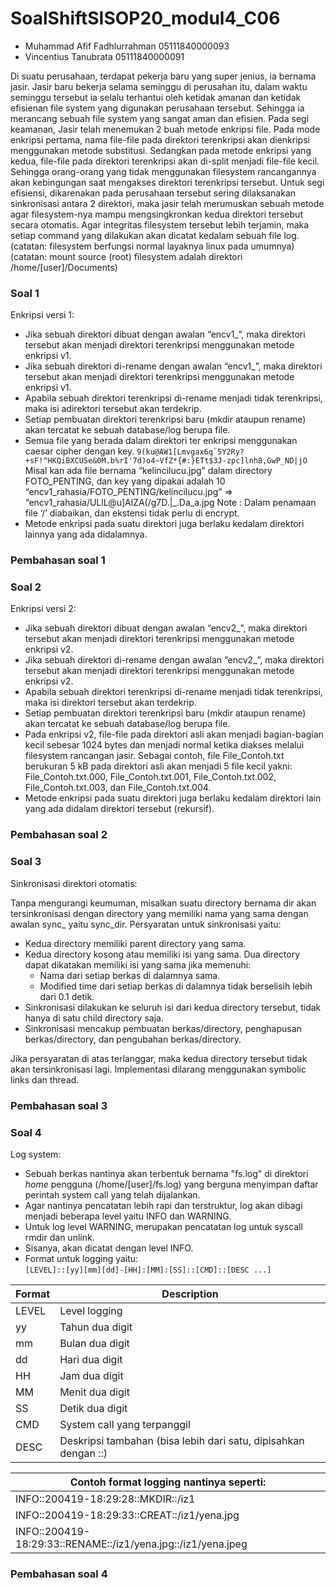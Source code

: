 # SoalShiftSISOP20_modul4_C06 
- Muhammad Afif Fadhlurrahman 05111840000093
- Vincentius Tanubrata 05111840000091  

Di suatu perusahaan, terdapat pekerja baru yang super jenius, ia bernama jasir. Jasir baru bekerja selama seminggu di perusahan itu, dalam waktu seminggu tersebut ia selalu terhantui oleh ketidak amanan dan ketidak efisienan file system yang digunakan perusahaan tersebut. Sehingga ia merancang sebuah file system yang sangat aman dan efisien. Pada segi keamanan, Jasir telah menemukan 2 buah metode enkripsi file. Pada mode enkripsi pertama, nama file-file pada direktori terenkripsi akan dienkripsi menggunakan metode substitusi. Sedangkan pada metode enkripsi yang kedua, file-file pada direktori terenkripsi akan di-split menjadi file-file kecil. Sehingga orang-orang yang tidak menggunakan filesystem rancangannya akan kebingungan saat mengakses direktori terenkripsi tersebut. Untuk segi efisiensi, dikarenakan pada perusahaan tersebut sering dilaksanakan sinkronisasi antara 2 direktori, maka jasir telah merumuskan sebuah metode agar filesystem-nya mampu mengsingkronkan kedua direktori tersebut secara otomatis. Agar integritas filesystem tersebut lebih terjamin, maka setiap command yang dilakukan akan dicatat kedalam sebuah file log.
(catatan: filesystem berfungsi normal layaknya linux pada umumnya)
(catatan: mount source (root) filesystem adalah direktori /home/[user]/Documents)

### Soal 1
Enkripsi versi 1:
- Jika sebuah direktori dibuat dengan awalan “encv1_”, maka direktori tersebut akan menjadi direktori terenkripsi menggunakan metode enkripsi v1.
- Jika sebuah direktori di-rename dengan awalan “encv1_”, maka direktori tersebut akan menjadi direktori terenkripsi menggunakan metode enkripsi v1.
- Apabila sebuah direktori terenkripsi di-rename menjadi tidak terenkripsi, maka isi adirektori tersebut akan terdekrip.
- Setiap pembuatan direktori terenkripsi baru (mkdir ataupun rename) akan tercatat ke sebuah database/log berupa file.
- Semua file yang berada dalam direktori ter enkripsi menggunakan caesar cipher dengan key.
    ```9(ku@AW1[Lmvgax6q`5Y2Ry?+sF!^HKQiBXCUSe&0M.b%rI'7d)o4~VfZ*{#:}ETt$3J-zpc]lnh8,GwP_ND|jO```  
  Misal kan ada file bernama “kelincilucu.jpg” dalam directory FOTO_PENTING, dan key yang dipakai adalah 10
  “encv1_rahasia/FOTO_PENTING/kelincilucu.jpg” => “encv1_rahasia/ULlL@u]AlZA(/g7D.|_.Da_a.jpg
  Note : Dalam penamaan file ‘/’ diabaikan, dan ekstensi tidak perlu di encrypt.
- Metode enkripsi pada suatu direktori juga berlaku kedalam direktori lainnya yang ada didalamnya.
### Pembahasan soal 1

### Soal 2
Enkripsi versi 2:
- Jika sebuah direktori dibuat dengan awalan “encv2_”, maka direktori tersebut akan menjadi direktori terenkripsi menggunakan metode enkripsi v2.
- Jika sebuah direktori di-rename dengan awalan “encv2_”, maka direktori tersebut akan menjadi direktori terenkripsi menggunakan metode enkripsi v2.
- Apabila sebuah direktori terenkripsi di-rename menjadi tidak terenkripsi, maka isi direktori tersebut akan terdekrip.
- Setiap pembuatan direktori terenkripsi baru (mkdir ataupun rename) akan tercatat ke sebuah database/log berupa file.
- Pada enkripsi v2, file-file pada direktori asli akan menjadi bagian-bagian kecil sebesar 1024 bytes dan menjadi normal ketika diakses melalui filesystem rancangan jasir. Sebagai contoh, file File_Contoh.txt berukuran 5 kB pada direktori asli akan menjadi 5 file kecil yakni: File_Contoh.txt.000, File_Contoh.txt.001, File_Contoh.txt.002, File_Contoh.txt.003, dan File_Contoh.txt.004.
- Metode enkripsi pada suatu direktori juga berlaku kedalam direktori lain yang ada didalam direktori tersebut (rekursif).
### Pembahasan soal 2

### Soal 3
Sinkronisasi direktori otomatis:

Tanpa mengurangi keumuman, misalkan suatu directory bernama dir akan tersinkronisasi dengan directory yang memiliki nama yang sama dengan awalan sync_ yaitu sync_dir. Persyaratan untuk sinkronisasi yaitu:
- Kedua directory memiliki parent directory yang sama.
- Kedua directory kosong atau memiliki isi yang sama. Dua directory dapat dikatakan memiliki isi yang sama jika memenuhi:
  - Nama dari setiap berkas di dalamnya sama.
  - Modified time dari setiap berkas di dalamnya tidak berselisih lebih dari 0.1 detik.
- Sinkronisasi dilakukan ke seluruh isi dari kedua directory tersebut, tidak hanya di satu child directory saja.
- Sinkronisasi mencakup pembuatan berkas/directory, penghapusan berkas/directory, dan pengubahan berkas/directory.

Jika persyaratan di atas terlanggar, maka kedua directory tersebut tidak akan tersinkronisasi lagi.
Implementasi dilarang menggunakan symbolic links dan thread.
### Pembahasan soal 3

### Soal 4
Log system:

- Sebuah berkas nantinya akan terbentuk bernama "fs.log" di direktori *home* pengguna (/home/[user]/fs.log) yang berguna menyimpan daftar perintah system call yang telah dijalankan.
- Agar nantinya pencatatan lebih rapi dan terstruktur, log akan dibagi menjadi beberapa level yaitu INFO dan WARNING.
- Untuk log level WARNING, merupakan pencatatan log untuk syscall rmdir dan unlink.
- Sisanya, akan dicatat dengan level INFO.
- Format untuk logging yaitu:  
  ```[LEVEL]::[yy][mm][dd]-[HH]:[MM]:[SS]::[CMD]::[DESC ...]```  
  
| Format | Description |
| --- | --- |
| LEVEL | Level logging |
| yy | Tahun dua digit |
| mm | Bulan dua digit |
| dd | Hari dua digit |
| HH | Jam dua digit |
| MM | Menit dua digit |
| SS | Detik dua digit |
| CMD | System call yang terpanggil |
| DESC | Deskripsi tambahan (bisa lebih dari satu, dipisahkan dengan ::) |

| Contoh format logging nantinya seperti: |
| --- |
| INFO::200419-18:29:28::MKDIR::/iz1 |
| INFO::200419-18:29:33::CREAT::/iz1/yena.jpg |
| INFO::200419-18:29:33::RENAME::/iz1/yena.jpg::/iz1/yena.jpeg |
### Pembahasan soal 4
